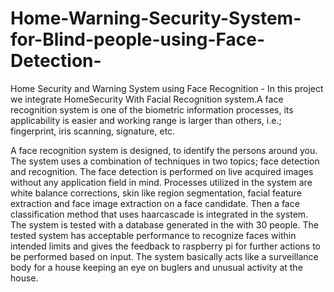 # Home-Warning-Security-System-for-Blind-people-using-Face-Detection-
Home Security and Warning System using Face Recognition 
    -   In this project we integrate HomeSecurity With Facial Recognition system.A face recognition system is one of the biometric information processes, its applicability is easier and working range is larger than others, i.e.; fingerprint, iris scanning, signature, etc.
    
  A face recognition system is designed, to identify the persons around you. The system uses a combination of techniques in two topics; face detection and recognition. 
    The face detection is performed on live acquired images without any application field in mind. Processes utilized in the system are white balance corrections, skin like region segmentation, facial feature extraction and face image extraction on a face candidate. 
    Then a face classification method that uses haarcascade is integrated in the system. 
    The system is tested with a database generated in the with 30 people. The tested system has acceptable performance to recognize faces within intended limits and gives the feedback to raspberry pi for further actions to be performed based on input. 
    The system basically acts like a surveillance body for a house keeping an eye on buglers and unusual activity at the house.
